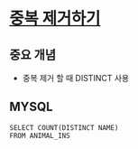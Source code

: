 # [중복 제거하기](https://programmers.co.kr/learn/courses/30/lessons/59408)

## 중요 개념
- 중복 제거 할 때 DISTINCT 사용


## MYSQL
```
SELECT COUNT(DISTINCT NAME)
FROM ANIMAL_INS
```